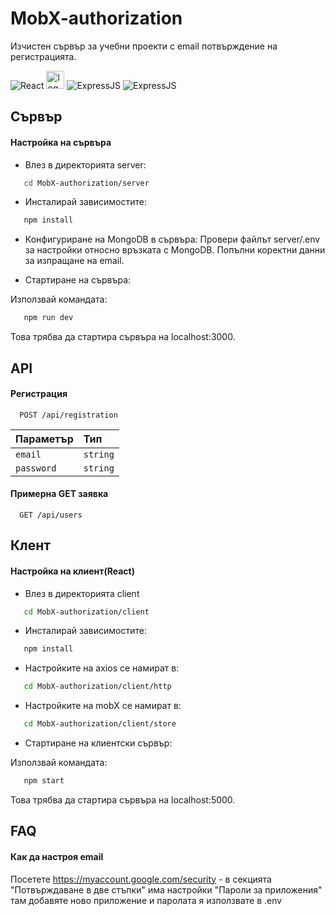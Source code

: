 
# MobX-authorization

Изчистен сървър за учебни проекти с email потвърждение на регистрацията.

![React](https://img.shields.io/badge/React-20232A?style=for-the-badge&logo=react&logoColor=61DAFB)
<img src="https://mobx.js.org/assets/mobx.png" alt="logo" height="29"/>
![ExpressJS](https://img.shields.io/badge/Express%20js-000000?style=for-the-badge&logo=express&logoColor=white)
![ExpressJS](https://img.shields.io/badge/MongoDB-4EA94B?style=for-the-badge&logo=mongodb&logoColor=white)


## Сървър

#### Настройка на сървъра

* Влез в директорията server:
```bash
   cd MobX-authorization/server
```
* Инсталирай зависимостите:
```bash
   npm install
```

* Конфигуриране на MongoDB в сървъра:
  Провери файлът server/.env за настройки относно връзката с MongoDB. Попълни коректни данни за изпращане на email.

* Стартиране на сървъра:

Използвай командата:
```bash
   npm run dev
```

Това трябва да стартира сървъра на localhost:3000.

## API

#### Регистрация

```http
  POST /api/registration
```

| Параметър | Тип     |
| :-------- | :------- |
| `email` | `string` |
| `password` | `string` | 

#### Примерна GET заявка

```http
  GET /api/users
```

## Клент

#### Настройка на клиент(React)

* Влез в директорията client
```bash
   cd MobX-authorization/client
```
* Инсталирай зависимостите:
```bash
   npm install
```
* Настройките на axios се намират в:
```bash
   cd MobX-authorization/client/http
```
* Настройките на mobX се намират в:
```bash
   cd MobX-authorization/client/store
```

* Стартиране на клиентски сървър:

Използвай командата:
```bash
   npm start
```

Това трябва да стартира сървъра на localhost:5000.


## FAQ

#### Как да настроя email

Посетете https://myaccount.google.com/security - в секцията "Потвърждаване в две стъпки" има настройки "Пароли за приложения" там добавяте ново приложение и паролата я използвате в .env

